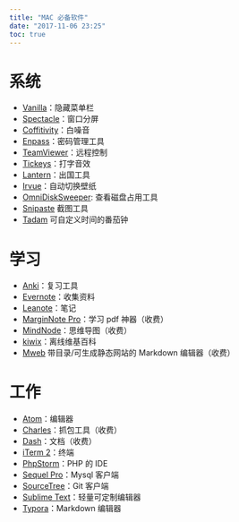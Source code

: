 ```yaml
---
title: "MAC 必备软件"
date: "2017-11-06 23:25"
toc: true
---
```


# 系统

* [Vanilla](http://matthewpalmer.net/vanilla/)：隐藏菜单栏
* [Spectacle](https://www.spectacleapp.com/)：窗口分屏
* [Coffitivity](https://coffitivity.com/)：白噪音
* [Enpass](https://www.enpass.io/)：密码管理工具
* [TeamViewer](https://www.teamviewer.com/zhCN/)：远程控制
* [Tickeys](http://www.yingdev.com/projects/tickeys)：打字音效
* [Lantern](https://getlantern.org/)：出国工具
* [Irvue](https://itunes.apple.com/cn/app/irvue-unsplash-wallpapers/id1039633667?mt=12)：自动切换壁纸
* [OmniDiskSweeper](https://www.omnigroup.com/more): 查看磁盘占用工具
* [Snipaste](https://www.snipaste.com/) 截图工具
* [Tadam](http://tadamapp.com/) 可自定义时间的番茄钟

# 学习

* [Anki](https://apps.ankiweb.net/)：复习工具
* [Evernote](https://www.yinxiang.com/)：收集资料
* [Leanote](https://leanote.com/)：笔记
* [MarginNote Pro](https://marginnote.com/)：学习 pdf 神器（收费）
* [MindNode](https://mindnode.com/)：思维导图（收费）
* [kiwix](http://wiki.kiwix.org/wiki/Main_Page/zh-cn)：离线维基百科
* [Mweb](http://zh.mweb.im/) 带目录/可生成静态网站的 Markdown 编辑器（收费）

# 工作

* [Atom](https://atom.io/)：编辑器
* [Charles](https://www.charlesproxy.com/)：抓包工具（收费）
* [Dash](https://kapeli.com/dash)：文档（收费）
* [iTerm 2](http://www.iterm2.com/)：终端
* [PhpStorm](https://www.jetbrains.com/phpstorm/)：PHP 的 IDE
* [Sequel Pro](http://www.sequelpro.com/)：Mysql 客户端
* [SourceTree](https://www.sourcetreeapp.com/)：Git 客户端
* [Sublime Text](http://www.sublimetext.com/)：轻量可定制编辑器
* [Typora](https://www.typora.io/)：Markdown 编辑器


